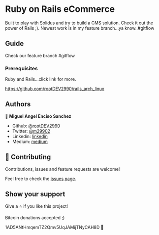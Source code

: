 # Ruby on Rails eCommerce

Built to play with Solidus and try to build a CMS solution. Check it out the power of Rails ;). Newest work is in my feature branch...ya know..#gitflow

## Guide

Check our feature branch #gitflow

### Prerequisites

Ruby and Rails...click link for more.

https://github.com/rootDEV2990/rails_arch_linux

## Authors

👤 **Miguel Angel Enciso Sanchez**

- Github: [@rootDEV2990](https://github.com/rootDEV2990)
- Twitter: [@m29902](https://twitter.com/m29902)
- Linkedin: [linkedin](https://www.linkedin.com/in/miguel-enciso-6474741a1/)
- Medium: [medium](https://medium.com/@website.dev)

## 🤝 Contributing

Contributions, issues and feature requests are welcome!

Feel free to check the [issues page](issues/).

## Show your support

Give a ⭐️ if you like this project!

Bitcoin donations accepted ;)

1AD5ANtHmqemTZ2Qmv5UqJAMijTNyCAH8D 🚀